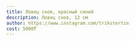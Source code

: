 ```yaml
---
title: Ловец снов, красный синий
description: Ловец снов, 12 см
author: https://www.instagram.com/trikstertin
cost: 5000₸
---
```

